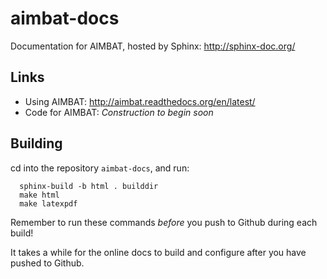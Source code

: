 aimbat-docs
===========

Documentation for AIMBAT, hosted by Sphinx: http://sphinx-doc.org/

Links
-----
* Using AIMBAT: http://aimbat.readthedocs.org/en/latest/
* Code for AIMBAT: *Construction to begin soon*

Building
--------
cd into the repository `aimbat-docs`, and run:
````
  sphinx-build -b html . builddir
  make html
  make latexpdf
````

Remember to run these commands *before* you push to Github during each build!

It takes a while for the online docs to build and configure after you have pushed to Github.
